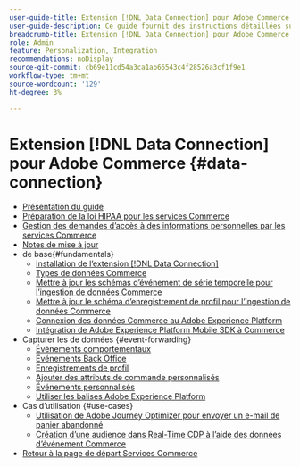 ```yaml
---
user-guide-title: Extension [!DNL Data Connection] pour Adobe Commerce
user-guide-description: Ce guide fournit des instructions détaillées sur l’utilisation de l’extension  [!DNL Data Connection]  pour Adobe Commerce.
breadcrumb-title: Extension [!DNL Data Connection] pour Adobe Commerce
role: Admin
feature: Personalization, Integration
recommendations: noDisplay
source-git-commit: cb69e11cd54a3ca1ab66543c4f28526a3cf1f9e1
workflow-type: tm+mt
source-wordcount: '129'
ht-degree: 3%

---
```


# Extension [!DNL Data Connection] pour Adobe Commerce {#data-connection}

- [Présentation du guide](overview.md)
- [Préparation de la loi HIPAA pour les services Commerce](hipaa-readiness.md)
- [Gestion des demandes d’accès à des informations personnelles par les services Commerce](handle-privacy-request.md)
- [Notes de mise à jour](release-notes.md)
- de base{#fundamentals}
   - [Installation de l’extension  [!DNL Data Connection] ](install.md)
   - [Types de données Commerce](data-ingestion.md)
   - [Mettre à jour les schémas d’événement de série temporelle pour l’ingestion de données Commerce](update-xdm.md)
   - [Mettre à jour le schéma d’enregistrement de profil pour l’ingestion de données Commerce](profile-data.md)
   - [Connexion des données Commerce au Adobe Experience Platform](connect-data.md)
   - [Intégration de Adobe Experience Platform Mobile SDK à Commerce](mobile-sdk-epc.md)
- Capturer les de données {#event-forwarding}
   - [Événements comportementaux](events.md)
   - [Événements Back Office](events-backoffice.md)
   - [Enregistrements de profil](events-profilerecord.md)
   - [Ajouter des attributs de commande personnalisés](custom-attributes.md)
   - [Événements personnalisés](custom-events.md)
   - [Utiliser les balises Adobe Experience Platform](using-tags.md)
- Cas d’utilisation {#use-cases}
   - [Utilisation de Adobe Journey Optimizer pour envoyer un e-mail de panier abandonné](using-ajo.md)
   - [Création d’une audience dans Real-Time CDP à l’aide des données d’événement Commerce](create-audience.md)
- [Retour à la page de départ Services Commerce](https://experienceleague.adobe.com/docs/commerce/user-guides/home.html?lang=fr)
